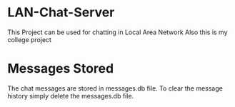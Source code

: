 # LAN-Chat-Server
This Project can be used for chatting in Local Area Network
Also this is my college project


# Messages Stored
The chat messages are stored in messages.db file. To clear the message history simply delete the messages.db file.
